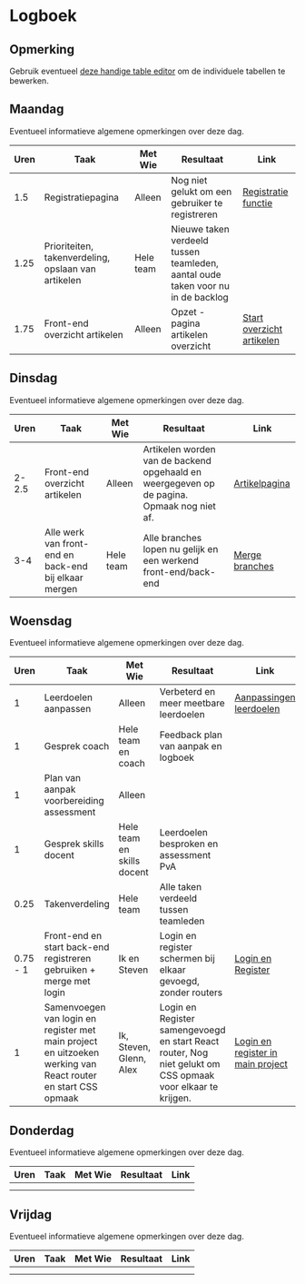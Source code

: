 # Logboek

## Opmerking
Gebruik eventueel [deze handige table editor](https://www.tablesgenerator.com/markdown_tables) om de individuele tabellen te bewerken.

## Maandag
Eventueel informatieve algemene opmerkingen over deze dag.

| Uren | Taak                                                | Met Wie   | Resultaat                                                                       | Link                                                                                                                                 |
|------|-----------------------------------------------------|-----------|---------------------------------------------------------------------------------|--------------------------------------------------------------------------------------------------------------------------------------|
| 1.5  | Registratiepagina                                   | Alleen    | Nog niet gelukt om een gebruiker te registreren                                 | [Registratie functie](https://github.com/HANICA-DWA/sep2020-project-pardellos/commit/8a27e3ccc6478f16e2d543535aaf1d3980a8fe34)       |
| 1.25 | Prioriteiten, takenverdeling, opslaan van artikelen | Hele team | Nieuwe taken verdeeld tussen teamleden, aantal oude taken voor nu in de backlog |                                                                                                                                      |
| 1.75 | Front-end overzicht artikelen                       | Alleen    | Opzet - pagina artikelen overzicht                                              | [Start overzicht artikelen](https://github.com/HANICA-DWA/sep2020-project-pardellos/commit/6f8756225f1f9245bdd3589625e7cee2a6b15336) |


## Dinsdag
Eventueel informatieve algemene opmerkingen over deze dag.

| Uren  | Taak                                                  | Met Wie   | Resultaat                                                                                  | Link                                                                                                                      |
|-------|-------------------------------------------------------|-----------|--------------------------------------------------------------------------------------------|---------------------------------------------------------------------------------------------------------------------------|
| 2-2.5 | Front-end overzicht artikelen                         | Alleen    | Artikelen worden van de backend opgehaald en weergegeven op de pagina. Opmaak nog niet af. | [Artikelpagina](https://github.com/HANICA-DWA/sep2020-project-pardellos/commit/4273bbc372118fe0b2c0be64e52928ca2176a926)  |
| 3-4   | Alle werk van front-end en back-end bij elkaar mergen | Hele team | Alle branches lopen nu gelijk en een werkend front-end/back-end                            | [Merge branches](https://github.com/HANICA-DWA/sep2020-project-pardellos/commit/2052c4d9313df02cf0c6484342871903b70cc500) |

## Woensdag
Eventueel informatieve algemene opmerkingen over deze dag.

| Uren     | Taak                                                                                                         | Met Wie                    | Resultaat                                                                                                   | Link                                                                                                                                         |
|----------|--------------------------------------------------------------------------------------------------------------|----------------------------|-------------------------------------------------------------------------------------------------------------|----------------------------------------------------------------------------------------------------------------------------------------------|
| 1        | Leerdoelen aanpassen                                                                                         | Alleen                     | Verbeterd en meer meetbare leerdoelen                                                                       | [Aanpassingen leerdoelen](https://github.com/HANICA-DWA/sep2020-stud-kachung-li/commit/14c8ecbe8f876b9485cc57802ba91bd5eef5a8b7)             |
| 1        | Gesprek coach                                                                                                | Hele team en coach         | Feedback plan van aanpak en logboek                                                                         |                                                                                                                                              |
| 1        | Plan van aanpak voorbereiding assessment                                                                     | Alleen                     |                                                                                                             |                                                                                                                                              |
| 1        | Gesprek skills docent                                                                                        | Hele team en skills docent | Leerdoelen besproken en assessment PvA                                                                      |                                                                                                                                              |
| 0.25     | Takenverdeling                                                                                               | Hele team                  | Alle taken verdeeld tussen teamleden                                                                        |                                                                                                                                              |
| 0.75 - 1 | Front-end en start back-end registreren gebruiken + merge met login                                          | Ik en Steven               | Login en register schermen bij elkaar gevoegd, zonder routers                                               | [Login en Register](https://github.com/HANICA-DWA/sep2020-project-pardellos/commit/4b9d4ecfeff953e9c69ec4b9ba5f8f1edc7ffab9)                 |
| 1        | Samenvoegen van login en register met main project en uitzoeken werking van React router en start CSS opmaak | Ik, Steven, Glenn, Alex    | Login en Register samengevoegd en start React router, Nog niet gelukt om CSS opmaak voor elkaar te krijgen. | [Login en register in main project](https://github.com/HANICA-DWA/sep2020-project-pardellos/commit/58eb0de204d08b986a6c98ee4ac6984ef82aa326) |

## Donderdag
Eventueel informatieve algemene opmerkingen over deze dag.

| Uren | Taak | Met Wie | Resultaat | Link |
|------|------|---------|-----------|------|
|  |  |  |  |  |
|  |  |  |  |  |


## Vrijdag
Eventueel informatieve algemene opmerkingen over deze dag.

| Uren | Taak | Met Wie | Resultaat | Link |
|------|------|---------|-----------|------|
|  |  |  |  |  |
|  |  |  |  |  |
